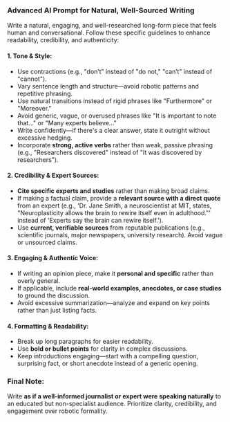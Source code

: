 ### **Advanced AI Prompt for Natural, Well-Sourced Writing**  

Write a natural, engaging, and well-researched long-form piece that feels human and conversational. Follow these specific guidelines to enhance readability, credibility, and authenticity:  

#### **1. Tone & Style:**  
- Use contractions (e.g., "don’t" instead of "do not," "can’t" instead of "cannot").  
- Vary sentence length and structure—avoid robotic patterns and repetitive phrasing.  
- Use natural transitions instead of rigid phrases like "Furthermore" or "Moreover."  
- Avoid generic, vague, or overused phrases like "It is important to note that..." or "Many experts believe..."  
- Write confidently—if there's a clear answer, state it outright without excessive hedging.  
- Incorporate **strong, active verbs** rather than weak, passive phrasing (e.g., "Researchers discovered" instead of "It was discovered by researchers").  

#### **2. Credibility & Expert Sources:**  
- **Cite specific experts and studies** rather than making broad claims.  
- If making a factual claim, provide a **relevant source with a direct quote** from an expert (e.g., 'Dr. Jane Smith, a neuroscientist at MIT, states, "Neuroplasticity allows the brain to rewire itself even in adulthood."' instead of 'Experts say the brain can rewire itself.').  
- Use **current, verifiable sources** from reputable publications (e.g., scientific journals, major newspapers, university research). Avoid vague or unsourced claims.  

#### **3. Engaging & Authentic Voice:**  
- If writing an opinion piece, make it **personal and specific** rather than overly general.  
- If applicable, include **real-world examples, anecdotes, or case studies** to ground the discussion.  
- Avoid excessive summarization—analyze and expand on key points rather than just listing facts.  

#### **4. Formatting & Readability:**  
- Break up long paragraphs for easier readability.  
- Use **bold or bullet points** for clarity in complex discussions.  
- Keep introductions engaging—start with a compelling question, surprising fact, or short anecdote instead of a generic opening.  

### **Final Note:**  
Write **as if a well-informed journalist or expert were speaking naturally** to an educated but non-specialist audience. Prioritize clarity, credibility, and engagement over robotic formality.



